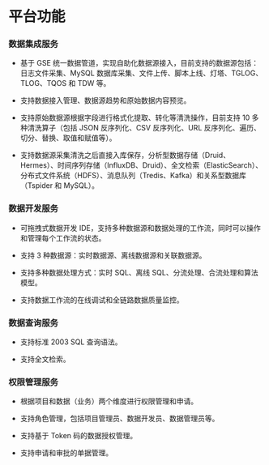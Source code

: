 # 平台功能

### 数据集成服务

- 基于 GSE 统一数据管道，实现自助化数据源接入，目前支持的数据源包括：日志文件采集、MySQL 数据库采集、文件上传、脚本上线、灯塔、TGLOG、TLOG、TQOS 和 TDW 等。

- 支持数据接入管理、数据源趋势和原始数据内容预览。

- 支持原始数据源根据字段进行格式化提取、转化等清洗操作，目前支持 10 多种清洗算子（包括 JSON 反序列化、CSV 反序列化、URL 反序列化、遍历、切分、替换、取值和赋值等）。

- 支持数据源采集清洗之后直接入库保存，分析型数据存储（Druid、Hermes）、时间序列存储（InfluxDB、Druid）、全文检索（ElasticSearch）、分布式文件系统（HDFS）、消息队列（Tredis、Kafka）和关系型数据库（Tspider 和 MySQL）。

### 数据开发服务

- 可拖拽式数据开发 IDE，支持多种数据源和数据处理的工作流，同时可以操作和管理每个工作流的状态。

- 支持 3 种数据源：实时数据源、离线数据源和关联数据源。

- 支持多种数据处理方式：实时 SQL、离线 SQL、分流处理、合流处理和算法模型。

- 支持数据工作流的在线调试和全链路数据质量监控。

### 数据查询服务

- 支持标准 2003 SQL 查询语法。

- 支持全文检索。

### 权限管理服务

- 根据项目和数据（业务）两个维度进行权限管理和申请。

- 支持角色管理，包括项目管理员、数据开发员、数据管理员等。

- 支持基于 Token 码的数据授权管理。

- 支持申请和审批的单据管理。


